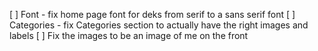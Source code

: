 [ ] Font - fix home page font for deks from serif to a sans serif font
[ ] Categories - fix Categories section to actually have the right images and labels
[ ] Fix the images to be an image of me on the front